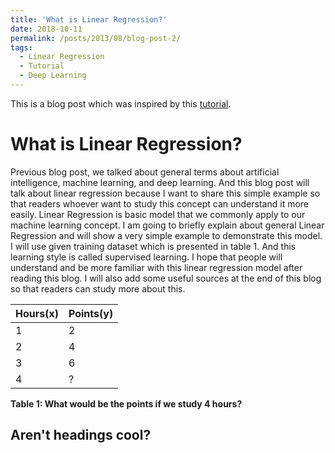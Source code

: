 ```yaml
---
title: 'What is Linear Regression?'
date: 2018-10-11
permalink: /posts/2013/08/blog-post-2/
tags:
  - Linear Regression
  - Tutorial
  - Deep Learning
---
```


This is a blog post which was inspired by this [tutorial](https://www.youtube.com/watch?v=l-Fe9Ekxxj).

What is Linear Regression?
======
Previous blog post, we talked about general terms about artificial intelligence, machine learning, and deep learning. And this blog post will talk about linear regression because I want to share this simple example so that readers whoever want to study this concept can understand it more easily. Linear Regression is basic model that we commonly apply to our machine learning concept. I am going to briefly explain about general Linear Regression and will show a very simple example to demonstrate this model. I will use given training dataset which is presented in table 1. And this learning style is called supervised learning. I hope that people will understand and be more familiar with this linear regression model after reading this blog. I will also add some useful sources at the end of this blog so that readers can study more about this.

| Hours(x)  | Points(y)  |
| --------- | ---------- |
|    1      |     2      |
|    2      |     4      |
|    3      |     6      |
|    4      |     ?      |
**Table 1: What would be the points if we study 4 hours?**

Aren't headings cool?
------
